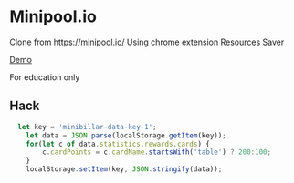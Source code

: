 # Minipool.io

Clone from https://minipool.io/
Using chrome extension [Resources Saver](https://github.com/up209d/ResourcesSaverExt)

[Demo](https://hoangtran0410.github.io/minipool.io/)

For education only

## Hack

```javascript
  let key = 'minibillar-data-key-1';
	let data = JSON.parse(localStorage.getItem(key));
	for(let c of data.statistics.rewards.cards) {
		c.cardPoints = c.cardName.startsWith('table') ? 200:100;
	}
	localStorage.setItem(key, JSON.stringify(data));
```
